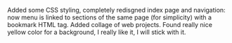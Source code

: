 Added some CSS styling, completely redisgned index page and navigation: now menu is linked to sections of the same page (for simplicity) with a bookmark HTML tag. Added collage of web projects. Found really nice yellow color for a background, I really like it, I will stick with it.
